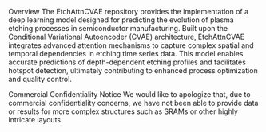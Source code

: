 Overview
The EtchAttnCVAE repository provides the implementation of a deep learning model designed for predicting the evolution of plasma etching processes in semiconductor manufacturing. Built upon the Conditional Variational Autoencoder (CVAE) architecture, EtchAttnCVAE integrates advanced attention mechanisms to capture complex spatial and temporal dependencies in etching time series data. This model enables accurate predictions of depth-dependent etching profiles and facilitates hotspot detection, ultimately contributing to enhanced process optimization and quality control.

Commercial Confidentiality Notice
We would like to apologize that, due to commercial confidentiality concerns, we have not been able to provide data or results for more complex structures such as SRAMs or other highly intricate layouts. 
